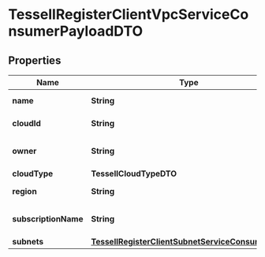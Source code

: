 

# TessellRegisterClientVpcServiceConsumerPayloadDTO


## Properties

Name | Type | Description | Notes
------------ | ------------- | ------------- | -------------
**name** | **String** | Name of the VPC | 
**cloudId** | **String** | Cloud Id of the VPC | 
**owner** | **String** | Owner of the Tessell client VPC |  [optional]
**cloudType** | **TessellCloudTypeDTO** |  | 
**region** | **String** | Region of the VPC | 
**subscriptionName** | **String** | Name of the Tessell Subscription | 
**subnets** | [**TessellRegisterClientSubnetServiceConsumerDTO**](TessellRegisterClientSubnetServiceConsumerDTO.md) |  | 



